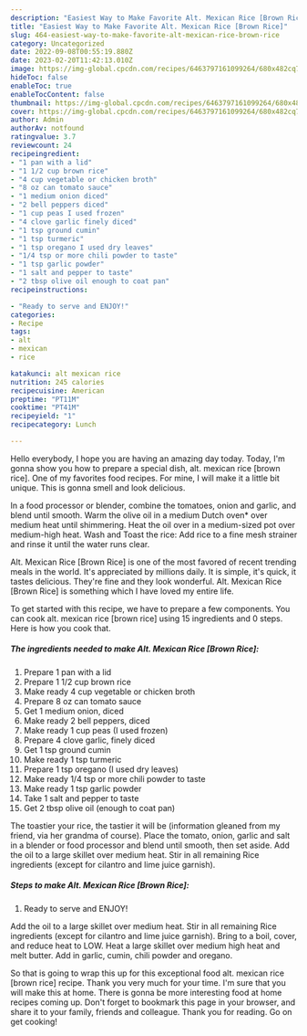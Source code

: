 ```yaml
---
description: "Easiest Way to Make Favorite Alt. Mexican Rice [Brown Rice]"
title: "Easiest Way to Make Favorite Alt. Mexican Rice [Brown Rice]"
slug: 464-easiest-way-to-make-favorite-alt-mexican-rice-brown-rice
category: Uncategorized
date: 2022-09-08T00:55:19.880Z
date: 2023-02-20T11:42:13.010Z
image: https://img-global.cpcdn.com/recipes/6463797161099264/680x482cq70/alt-mexican-rice-brown-rice-recipe-main-photo.jpg
hideToc: false
enableToc: true
enableTocContent: false
thumbnail: https://img-global.cpcdn.com/recipes/6463797161099264/680x482cq70/alt-mexican-rice-brown-rice-recipe-main-photo.jpg
cover: https://img-global.cpcdn.com/recipes/6463797161099264/680x482cq70/alt-mexican-rice-brown-rice-recipe-main-photo.jpg
author: Admin
authorAv: notfound
ratingvalue: 3.7
reviewcount: 24
recipeingredient:
- "1 pan with a lid"
- "1 1/2 cup brown rice"
- "4 cup vegetable or chicken broth"
- "8 oz can tomato sauce"
- "1 medium onion diced"
- "2 bell peppers diced"
- "1 cup peas I used frozen"
- "4 clove garlic finely diced"
- "1 tsp ground cumin"
- "1 tsp turmeric"
- "1 tsp oregano I used dry leaves"
- "1/4 tsp or more chili powder to taste"
- "1 tsp garlic powder"
- "1 salt and pepper to taste"
- "2 tbsp olive oil enough to coat pan"
recipeinstructions:

- "Ready to serve and ENJOY!"
categories:
- Recipe
tags:
- alt
- mexican
- rice

katakunci: alt mexican rice 
nutrition: 245 calories
recipecuisine: American
preptime: "PT11M"
cooktime: "PT41M"
recipeyield: "1"
recipecategory: Lunch

---
```



Hello everybody, I hope you are having an amazing day today. Today, I'm gonna show you how to prepare a special dish, alt. mexican rice [brown rice]. One of my favorites food recipes. For mine, I will make it a little bit unique. This is gonna smell and look delicious.

In a food processor or blender, combine the tomatoes, onion and garlic, and blend until smooth. Warm the olive oil in a medium Dutch oven* over medium heat until shimmering. Heat the oil over in a medium-sized pot over medium-high heat. Wash and Toast the rice: Add rice to a fine mesh strainer and rinse it until the water runs clear.

Alt. Mexican Rice [Brown Rice] is one of the most favored of recent trending meals in the world. It's appreciated by millions daily. It is simple, it's quick, it tastes delicious. They're fine and they look wonderful. Alt. Mexican Rice [Brown Rice] is something which I have loved my entire life.


To get started with this recipe, we have to prepare a few components. You can cook alt. mexican rice [brown rice] using 15 ingredients and 0 steps. Here is how you cook that.

<!--inarticleads1-->

##### The ingredients needed to make Alt. Mexican Rice [Brown Rice]:

1. Prepare 1 pan with a lid
1. Prepare 1 1/2 cup brown rice
1. Make ready 4 cup vegetable or chicken broth
1. Prepare 8 oz can tomato sauce
1. Get 1 medium onion, diced
1. Make ready 2 bell peppers, diced
1. Make ready 1 cup peas (I used frozen)
1. Prepare 4 clove garlic, finely diced
1. Get 1 tsp ground cumin
1. Make ready 1 tsp turmeric
1. Prepare 1 tsp oregano (I used dry leaves)
1. Make ready 1/4 tsp or more chili powder to taste
1. Make ready 1 tsp garlic powder
1. Take 1 salt and pepper to taste
1. Get 2 tbsp olive oil (enough to coat pan)


The toastier your rice, the tastier it will be (information gleaned from my friend, via her grandma of course). Place the tomato, onion, garlic and salt in a blender or food processor and blend until smooth, then set aside. Add the oil to a large skillet over medium heat. Stir in all remaining Rice ingredients (except for cilantro and lime juice garnish). 

<!--inarticleads2-->

##### Steps to make Alt. Mexican Rice [Brown Rice]:


1. Ready to serve and ENJOY!

Add the oil to a large skillet over medium heat. Stir in all remaining Rice ingredients (except for cilantro and lime juice garnish). Bring to a boil, cover, and reduce heat to LOW. Heat a large skillet over medium high heat and melt butter. Add in garlic, cumin, chili powder and oregano. 

So that is going to wrap this up for this exceptional food alt. mexican rice [brown rice] recipe. Thank you very much for your time. I'm sure that you will make this at home. There is gonna be more interesting food at home recipes coming up. Don't forget to bookmark this page in your browser, and share it to your family, friends and colleague. Thank you for reading. Go on get cooking!
